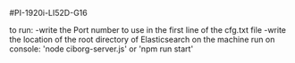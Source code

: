 #PI-1920i-LI52D-G16

to run: 
-write the Port number to use in the first line of the cfg.txt file 
-write the location of the root directory of Elasticsearch on the machine run on console: 'node ciborg-server.js' or 'npm run start'